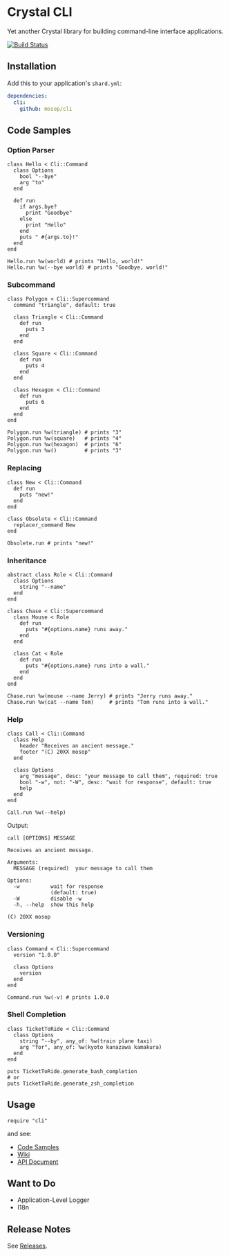 # Crystal CLI

Yet another Crystal library for building command-line interface applications.

[![Build Status](https://travis-ci.org/mosop/cli.svg?branch=master)](https://travis-ci.org/mosop/cli)

## Installation

Add this to your application's `shard.yml`:

```yaml
dependencies:
  cli:
    github: mosop/cli
```

<a name="code_samples"></a>

## Code Samples

### Option Parser

```crystal
class Hello < Cli::Command
  class Options
    bool "--bye"
    arg "to"
  end

  def run
    if args.bye?
      print "Goodbye"
    else
      print "Hello"
    end
    puts " #{args.to}!"
  end
end

Hello.run %w(world) # prints "Hello, world!"
Hello.run %w(--bye world) # prints "Goodbye, world!"
```

### Subcommand

```crystal
class Polygon < Cli::Supercommand
  command "triangle", default: true

  class Triangle < Cli::Command
    def run
      puts 3
    end
  end

  class Square < Cli::Command
    def run
      puts 4
    end
  end

  class Hexagon < Cli::Command
    def run
      puts 6
    end
  end
end

Polygon.run %w(triangle) # prints "3"
Polygon.run %w(square)   # prints "4"
Polygon.run %w(hexagon)  # prints "6"
Polygon.run %w()         # prints "3"
```

### Replacing

```crystal
class New < Cli::Command
  def run
    puts "new!"
  end
end

class Obsolete < Cli::Command
  replacer_command New
end

Obsolete.run # prints "new!"
```

### Inheritance

```crystal
abstract class Role < Cli::Command
  class Options
    string "--name"
  end
end

class Chase < Cli::Supercommand
  class Mouse < Role
    def run
      puts "#{options.name} runs away."
    end
  end

  class Cat < Role
    def run
      puts "#{options.name} runs into a wall."
    end
  end
end

Chase.run %w(mouse --name Jerry) # prints "Jerry runs away."
Chase.run %w(cat --name Tom)     # prints "Tom runs into a wall."
```

### Help

```crystal
class Call < Cli::Command
  class Help
    header "Receives an ancient message."
    footer "(C) 20XX mosop"
  end

  class Options
    arg "message", desc: "your message to call them", required: true
    bool "-w", not: "-W", desc: "wait for response", default: true
    help
  end
end

Call.run %w(--help)
```

Output:

```
call [OPTIONS] MESSAGE

Receives an ancient message.

Arguments:
  MESSAGE (required)  your message to call them

Options:
  -w          wait for response
              (default: true)
  -W          disable -w
  -h, --help  show this help

(C) 20XX mosop
```

### Versioning

```crystal
class Command < Cli::Supercommand
  version "1.0.0"

  class Options
    version
  end
end

Command.run %w(-v) # prints 1.0.0
```

### Shell Completion

```crystal
class TicketToRide < Cli::Command
  class Options
    string "--by", any_of: %w(train plane taxi)
    arg "for", any_of: %w(kyoto kanazawa kamakura)
  end
end

puts TicketToRide.generate_bash_completion
# or
puts TicketToRide.generate_zsh_completion
```

## Usage

```crystal
require "cli"
```

and see:

* [Code Samples](#code_samples)
* [Wiki](https://github.com/mosop/cli/wiki)
* [API Document](http://mosop.me/cli/Cli.html)

## Want to Do

- Application-Level Logger
- I18n

## Release Notes

See [Releases](https://github.com/mosop/cli/releases).
